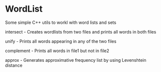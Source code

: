 WordList
========

Some simple C++ utils to workl with word lists and sets

intersect - Creates wordlists from two files and prints all words in both files

unify - Prints all words appearing in any of the two files

complement - Prints all words in file1 but not in file2

approx - Generates approximative frequency list by using Levenshtein distance
